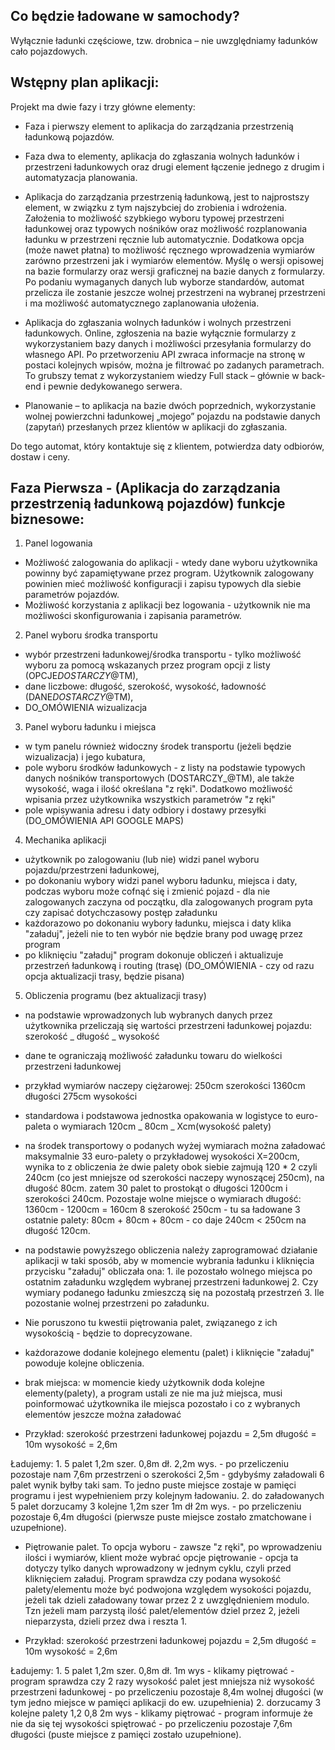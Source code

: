 ## Co będzie ładowane w samochody?

Wyłącznie ładunki częściowe, tzw. drobnica – nie uwzględniamy ładunków cało pojazdowych.

## Wstępny plan aplikacji:

Projekt ma dwie fazy i trzy główne elementy:

-   Faza i pierwszy element to aplikacja do zarządzania przestrzenią ładunkową pojazdów.
-   Faza dwa to elementy, aplikacja do zgłaszania wolnych ładunków i przestrzeni ładunkowych oraz drugi element łączenie jednego z drugim i automatyzacja planowania.

-   Aplikacja do zarządzania przestrzenią ładunkową, jest to najprostszy element, w związku z tym najszybciej do zrobienia i wdrożenia. Założenia to możliwość szybkiego wyboru typowej przestrzeni ładunkowej oraz typowych nośników oraz możliwość rozplanowania ładunku w przestrzeni ręcznie lub automatycznie. Dodatkowa opcja (może nawet płatna) to możliwość ręcznego wprowadzenia wymiarów zarówno przestrzeni jak i wymiarów elementów. Myślę o wersji opisowej na bazie formularzy oraz wersji graficznej na bazie danych z formularzy. Po podaniu wymaganych danych lub wyborze standardów, automat przelicza ile zostanie jeszcze wolnej przestrzeni na wybranej przestrzeni i ma możliwość automatycznego zaplanowania ułożenia.
-   Aplikacja do zgłaszania wolnych ładunków i wolnych przestrzeni ładunkowych. Online, zgłoszenia na bazie wyłącznie formularzy z wykorzystaniem bazy danych i możliwości przesyłania formularzy do własnego API. Po przetworzeniu API zwraca informacje na stronę w postaci kolejnych wpisów, można je filtrować po zadanych parametrach. To grubszy temat z wykorzystaniem wiedzy Full stack – głównie w back-end i pewnie dedykowanego serwera.
-   Planowanie – to aplikacja na bazie dwóch poprzednich, wykorzystanie wolnej powierzchni ładunkowej „mojego” pojazdu na podstawie danych (zapytań) przesłanych przez klientów w aplikacji do zgłaszania.

Do tego automat, który kontaktuje się z klientem, potwierdza daty odbiorów, dostaw i ceny.

## Faza Pierwsza - (Aplikacja do zarządzania przestrzenią ładunkową pojazdów) funkcje biznesowe:

1. Panel logowania

-   Możliwość zalogowania do aplikacji - wtedy dane wyboru użytkownika powinny być zapamiętywane przez program. Użytkownik zalogowany powinien mieć możliwość konfiguracji i zapisu typowych dla siebie parametrów pojazdów.
-   Możliwość korzystania z aplikacji bez logowania - użytkownik nie ma możliwości skonfigurowania i zapisania parametrów.

2. Panel wyboru środka transportu

-   wybór przestrzeni ładunkowej/środka transportu - tylko możliwość wyboru za pomocą wskazanych przez program opcji z listy (OPCJE*DOSTARCZY*@TM),
-   dane liczbowe: długość, szerokość, wysokość, ładowność (DANE*DOSTARCZY*@TM),
-   DO_OMÓWIENIA wizualizacja

3. Panel wyboru ładunku i miejsca

-   w tym panelu również widoczny środek transportu (jeżeli będzie wizualizacja) i jego kubatura,
-   pole wyboru środków ładunkowych - z listy na podstawie typowych danych nośników transportowych (DOSTARCZY\_@TM), ale także wysokość, waga i ilość określana "z ręki". Dodatkowo możliwość wpisania przez użytkownika wszystkich parametrów "z ręki"
-   pole wpisywania adresu i daty odbiory i dostawy przesyłki (DO_OMÓWIENIA API GOOGLE MAPS)

4. Mechanika aplikacji

-   użytkownik po zalogowaniu (lub nie) widzi panel wyboru pojazdu/przestrzeni ładunkowej,
-   po dokonaniu wybory widzi panel wyboru ładunku, miejsca i daty, podczas wyboru może cofnąć się i zmienić pojazd - dla nie zalogowanych zaczyna od początku, dla zalogowanych program pyta czy zapisać dotychczasowy postęp załadunku
-   każdorazowo po dokonaniu wybory ładunku, miejsca i daty klika "załaduj", jeżeli nie to ten wybór nie będzie brany pod uwagę przez program
-   po kliknięciu "załaduj" program dokonuje obliczeń i aktualizuje przestrzeń ładunkową i routing (trasę) (DO_OMÓWIENIA - czy od razu opcja aktualizacji trasy, będzie pisana)

5. Obliczenia programu (bez aktualizacji trasy)

-   na podstawie wprowadzonych lub wybranych danych przez użytkownika przeliczają się wartości przestrzeni ładunkowej pojazdu: szerokość _ długość _ wysokość
-   dane te ograniczają możliwość załadunku towaru do wielkości przestrzeni ładunkowej
-   przykład wymiarów naczepy ciężarowej: 250cm szerokości 1360cm długości 275cm wysokości
-   standardowa i podstawowa jednostka opakowania w logistyce to euro-paleta o wymiarach 120cm _ 80cm _ Xcm(wysokość palety)
-   na środek transportowy o podanych wyżej wymiarach można załadować maksymalnie 33 euro-palety o przykładowej wysokości X=200cm, wynika to z obliczenia że dwie palety obok siebie zajmują 120 \* 2 czyli 240cm (co jest mniejsze od szerokości naczepy wynoszącej 250cm), na długość 80cm. zatem 30 palet to prostokąt o długości 1200cm i szerokości 240cm. Pozostaje wolne miejsce o wymiarach długość: 1360cm - 1200cm = 160cm 8 szerokość 250cm - tu sa ładowane 3 ostatnie palety: 80cm + 80cm + 80cm - co daje 240cm < 250cm na długość 120cm.
-   na podstawie powyższego obliczenia należy zaprogramować działanie aplikacji w taki sposób, aby w momencie wybrania ładunku i kliknięcia przycisku "załaduj" obliczała ona: 1. ile pozostało wolnego miejsca po ostatnim załadunku względem wybranej przestrzeni ładunkowej 2. Czy wymiary podanego ładunku zmieszczą się na pozostałą przestrzeń 3. Ile pozostanie wolnej przestrzeni po załadunku.
-   Nie poruszono tu kwestii piętrowania palet, związanego z ich wysokością - będzie to doprecyzowane.
-   każdorazowe dodanie kolejnego elementu (palet) i kliknięcie "załaduj" powoduje kolejne obliczenia.
-   brak miejsca: w momencie kiedy użytkownik doda kolejne elementy(palety), a program ustali ze nie ma już miejsca, musi poinformować użytkownika ile miejsca pozostało i co z wybranych elementów jeszcze można załadować

-   Przykład:
    szerokość przestrzeni ładunkowej pojazdu = 2,5m
    długość = 10m
    wysokość = 2,6m

Ładujemy: 1. 5 palet 1,2m szer. 0,8m dł. 2,2m wys. - po przeliczeniu pozostaje nam 7,6m przestrzeni o szerokości 2,5m - gdybyśmy załadowali 6 palet wynik byłby taki sam. To jedno puste miejsce zostaje w pamięci programu i jest wypełnieniem przy kolejnym ładowaniu. 2. do załadowanych 5 palet dorzucamy 3 kolejne 1,2m szer 1m dł 2m wys. - po przeliczeniu pozostaje 6,4m długości (pierwsze puste miejsce zostało zmatchowane i uzupełnione).

-   Piętrowanie palet. To opcja wyboru - zawsze "z ręki", po wprowadzeniu ilości i wymiarów, klient może wybrać opcje piętrowanie - opcja ta dotyczy tylko danych wprowadzony w jednym cyklu, czyli przed kliknięciem załaduj. Program sprawdza czy podana wysokość palety/elementu może być podwojona względem wysokości pojazdu, jeżeli tak dzieli załadowany towar przez 2 z uwzględnieniem modulo. Tzn jeżeli mam parzystą ilość palet/elementów dziel przez 2, jeżeli nieparzysta, dzieli przez dwa i reszta 1.

-   Przykład:
    szerokość przestrzeni ładunkowej pojazdu = 2,5m
    długość = 10m
    wysokość = 2,6m

Ładujemy: 1. 5 palet 1,2m szer. 0,8m dł. 1m wys - klikamy piętrować - program sprawdza czy 2 razy wysokość palet jest mniejsza niż wysokość przestrzeni ładunkowej - po przeliczeniu pozostaje 8,4m wolnej długości (w tym jedno miejsce w pamięci aplikacji do ew. uzupełnienia) 2. dorzucamy 3 kolejne palety 1,2 0,8 2m wys - klikamy piętrować - program informuje że nie da się tej wysokości spiętrować - po przeliczeniu pozostaje 7,6m długości (puste miejsce z pamięci zostało uzupełnione).
